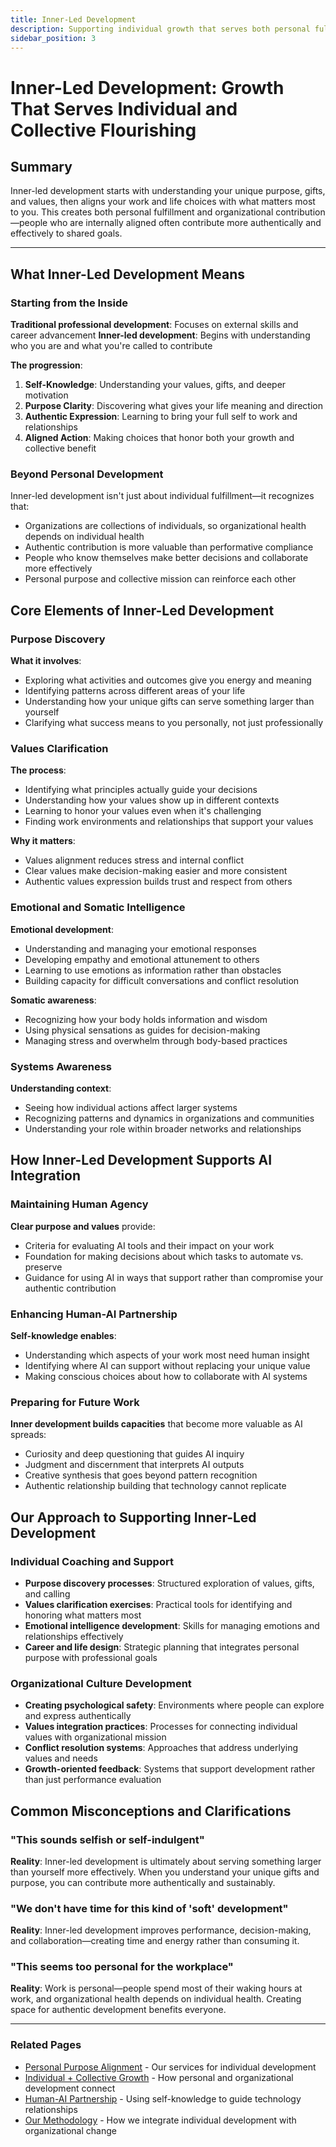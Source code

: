 ```yaml
---
title: Inner-Led Development
description: Supporting individual growth that serves both personal fulfillment and collective impact
sidebar_position: 3
---
```


# Inner-Led Development: Growth That Serves Individual and Collective Flourishing

## Summary

Inner-led development starts with understanding your unique purpose, gifts, and values, then aligns your work and life choices with what matters most to you. This creates both personal fulfillment and organizational contribution—people who are internally aligned often contribute more authentically and effectively to shared goals.

---

## What Inner-Led Development Means

### Starting from the Inside

**Traditional professional development**: Focuses on external skills and career advancement
**Inner-led development**: Begins with understanding who you are and what you're called to contribute

**The progression**:
1. **Self-Knowledge**: Understanding your values, gifts, and deeper motivation  
2. **Purpose Clarity**: Discovering what gives your life meaning and direction
3. **Authentic Expression**: Learning to bring your full self to work and relationships
4. **Aligned Action**: Making choices that honor both your growth and collective benefit

### Beyond Personal Development

Inner-led development isn't just about individual fulfillment—it recognizes that:
- Organizations are collections of individuals, so organizational health depends on individual health
- Authentic contribution is more valuable than performative compliance
- People who know themselves make better decisions and collaborate more effectively
- Personal purpose and collective mission can reinforce each other

## Core Elements of Inner-Led Development

### Purpose Discovery

**What it involves**:
- Exploring what activities and outcomes give you energy and meaning
- Identifying patterns across different areas of your life  
- Understanding how your unique gifts can serve something larger than yourself
- Clarifying what success means to you personally, not just professionally

### Values Clarification

**The process**:
- Identifying what principles actually guide your decisions
- Understanding how your values show up in different contexts
- Learning to honor your values even when it's challenging
- Finding work environments and relationships that support your values

**Why it matters**:
- Values alignment reduces stress and internal conflict
- Clear values make decision-making easier and more consistent
- Authentic values expression builds trust and respect from others

### Emotional and Somatic Intelligence

**Emotional development**:
- Understanding and managing your emotional responses
- Developing empathy and emotional attunement to others
- Learning to use emotions as information rather than obstacles
- Building capacity for difficult conversations and conflict resolution

**Somatic awareness**:
- Recognizing how your body holds information and wisdom
- Using physical sensations as guides for decision-making
- Managing stress and overwhelm through body-based practices

### Systems Awareness

**Understanding context**:
- Seeing how individual actions affect larger systems
- Recognizing patterns and dynamics in organizations and communities
- Understanding your role within broader networks and relationships

## How Inner-Led Development Supports AI Integration

### Maintaining Human Agency

**Clear purpose and values** provide:
- Criteria for evaluating AI tools and their impact on your work
- Foundation for making decisions about which tasks to automate vs. preserve
- Guidance for using AI in ways that support rather than compromise your authentic contribution

### Enhancing Human-AI Partnership

**Self-knowledge enables**:
- Understanding which aspects of your work most need human insight
- Identifying where AI can support without replacing your unique value
- Making conscious choices about how to collaborate with AI systems

### Preparing for Future Work

**Inner development builds capacities** that become more valuable as AI spreads:
- Curiosity and deep questioning that guides AI inquiry
- Judgment and discernment that interprets AI outputs
- Creative synthesis that goes beyond pattern recognition
- Authentic relationship building that technology cannot replicate

## Our Approach to Supporting Inner-Led Development

### Individual Coaching and Support

- **Purpose discovery processes**: Structured exploration of values, gifts, and calling
- **Values clarification exercises**: Practical tools for identifying and honoring what matters most
- **Emotional intelligence development**: Skills for managing emotions and relationships effectively
- **Career and life design**: Strategic planning that integrates personal purpose with professional goals

### Organizational Culture Development

- **Creating psychological safety**: Environments where people can explore and express authentically
- **Values integration practices**: Processes for connecting individual values with organizational mission
- **Conflict resolution systems**: Approaches that address underlying values and needs
- **Growth-oriented feedback**: Systems that support development rather than just performance evaluation

## Common Misconceptions and Clarifications

### "This sounds selfish or self-indulgent"

**Reality**: Inner-led development is ultimately about serving something larger than yourself more effectively. When you understand your unique gifts and purpose, you can contribute more authentically and sustainably.

### "We don't have time for this kind of 'soft' development"

**Reality**: Inner-led development improves performance, decision-making, and collaboration—creating time and energy rather than consuming it.

### "This seems too personal for the workplace"

**Reality**: Work is personal—people spend most of their waking hours at work, and organizational health depends on individual health. Creating space for authentic development benefits everyone.

---

### Related Pages
- [Personal Purpose Alignment](/docs/services/personal-purpose-alignment) - Our services for individual development
- [Individual + Collective Growth](/docs/transformation/individual-collective-growth) - How personal and organizational development connect
- [Human-AI Partnership](/docs/approach/human-ai-partnership) - Using self-knowledge to guide technology relationships
- [Our Methodology](/docs/methodology/our-methodology) - How we integrate individual development with organizational change

<!-- 
## Content Removed in Streamlining:

1. **Detailed organizational benefits section** - Removed extensive claims about employee engagement, decision-making quality, cultural health, and mission alignment outcomes
2. **AI-Assisted Development Tools section** - Removed sophisticated AI-powered development tool descriptions that may be overconfident
3. **Extended "What This Means for Your Organization" section** - Removed detailed implementation promises and competitive advantage claims
4. **Detailed somatic awareness descriptions** - Simplified to essential body-based practices
5. **Extended systems awareness practical applications** - Reduced to core understanding concepts
6. **Comprehensive misconceptions section** - Condensed to essential clarifications
7. **Detailed measurement and tracking explanations** - Removed claims about measurable outcomes
8. **Extended emotional intelligence development descriptions** - Simplified to core emotional skills
9. **Comprehensive organizational culture development frameworks** - Reduced to essential support approaches
10. **Detailed future work preparation claims** - Simplified to basic capacity building

The removed content was primarily detailed outcome promises, sophisticated AI development tools, and extensive organizational transformation claims that would be more appropriate after establishing a proven inner-led development approach.
-->